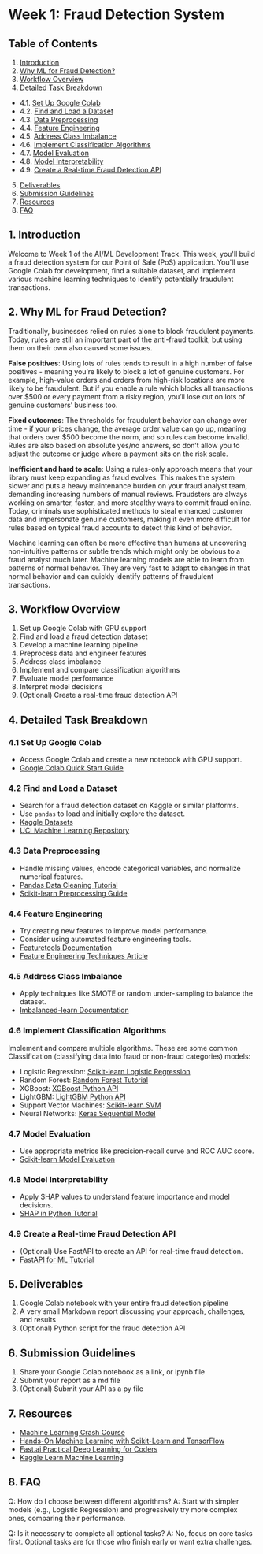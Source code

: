 # Week 1: Fraud Detection System

## Table of Contents
1. [Introduction](#introduction)
2. [Why ML for Fraud Detection?](#why-ml-for-fraud-detection)
3. [Workflow Overview](#workflow-overview)
4. [Detailed Task Breakdown](#detailed-task-breakdown)
- 4.1. [Set Up Google Colab](#41-set-up-google-colab)
- 4.2. [Find and Load a Dataset](#42-find-and-load-a-dataset)
- 4.3. [Data Preprocessing](#43-data-preprocessing)
- 4.4. [Feature Engineering](#44-feature-engineering)
- 4.5. [Address Class Imbalance](#45-address-class-imbalance)
- 4.6. [Implement Classification Algorithms](#46-implement-classification-algorithms)
- 4.7. [Model Evaluation](#47-model-evaluation)
- 4.8. [Model Interpretability](#48-model-interpretability)
- 4.9. [Create a Real-time Fraud Detection API](#49-create-a-real-time-fraud-detection-api)
5. [Deliverables](#deliverables)
6. [Submission Guidelines](#submission-guidelines)
7. [Resources](#resources)
8. [FAQ](#faq)

## 1. Introduction

Welcome to Week 1 of the AI/ML Development Track. This week, you'll build a fraud detection system for our Point of Sale (PoS) application. You'll use Google Colab for development, find a suitable dataset, and implement various machine learning techniques to identify potentially fraudulent transactions.

## 2. Why ML for Fraud Detection?

Traditionally, businesses relied on rules alone to block fraudulent payments. Today, rules are still an important part of the anti-fraud toolkit, but using them on their own also caused some issues.

**False positives**: Using lots of rules tends to result in a high number of false positives - meaning you’re likely to block a lot of genuine customers. For example, high-value orders and orders from high-risk locations are more likely to be fraudulent. But if you enable a rule which blocks all transactions over $500 or every payment from a risky region, you’ll lose out on lots of genuine customers’ business too.

**Fixed outcomes**: The thresholds for fraudulent behavior can change over time - if your prices change, the average order value can go up, meaning that orders over $500 become the norm, and so rules can become invalid. Rules are also based on absolute yes/no answers, so don’t allow you to adjust the outcome or judge where a payment sits on the risk scale.

**Inefficient and hard to scale**: Using a rules-only approach means that your library must keep expanding as fraud evolves. This makes the system slower and puts a heavy maintenance burden on your fraud analyst team, demanding increasing numbers of manual reviews. Fraudsters are always working on smarter, faster, and more stealthy ways to commit fraud online. Today, criminals use sophisticated methods to steal enhanced customer data and impersonate genuine customers, making it even more difficult for rules based on typical fraud accounts to detect this kind of behavior.

Machine learning can often be more effective than humans at uncovering non-intuitive patterns or subtle trends which might only be obvious to a fraud analyst much later. Machine learning models are able to learn from patterns of normal behavior. They are very fast to adapt to changes in that normal behavior and can quickly identify patterns of fraudulent transactions.

## 3. Workflow Overview

1. Set up Google Colab with GPU support
2. Find and load a fraud detection dataset
3. Develop a machine learning pipeline
4. Preprocess data and engineer features
5. Address class imbalance
6. Implement and compare classification algorithms
7. Evaluate model performance
8. Interpret model decisions
9. (Optional) Create a real-time fraud detection API

## 4. Detailed Task Breakdown

### 4.1 Set Up Google Colab

- Access Google Colab and create a new notebook with GPU support.
- [Google Colab Quick Start Guide](https://colab.research.google.com/notebooks/intro.ipynb)

### 4.2 Find and Load a Dataset

- Search for a fraud detection dataset on Kaggle or similar platforms.
- Use `pandas` to load and initially explore the dataset.
- [Kaggle Datasets](https://www.kaggle.com/datasets)
- [UCI Machine Learning Repository](https://archive.ics.uci.edu/ml/index.php)

### 4.3 Data Preprocessing

- Handle missing values, encode categorical variables, and normalize numerical features.
- [Pandas Data Cleaning Tutorial](https://www.dataquest.io/blog/tutorial-pandas-dataframe/)
- [Scikit-learn Preprocessing Guide](https://scikit-learn.org/stable/modules/preprocessing.html)

### 4.4 Feature Engineering

- Try creating new features to improve model performance.
- Consider using automated feature engineering tools.
- [Featuretools Documentation](https://docs.featuretools.com/)
- [Feature Engineering Techniques Article](https://towardsdatascience.com/feature-engineering-for-machine-learning-3a5e293a5114)

### 4.5 Address Class Imbalance

- Apply techniques like SMOTE or random under-sampling to balance the dataset.
- [Imbalanced-learn Documentation](https://imbalanced-learn.org/stable/)

### 4.6 Implement Classification Algorithms

Implement and compare multiple algorithms. These are some common Classification (classifying data into fraud or non-fraud categories) models:

- Logistic Regression: [Scikit-learn Logistic Regression](https://realpython.com/logistic-regression-python/)
- Random Forest: [Random Forest Tutorial](https://www.datacamp.com/tutorial/random-forest-classifier-python)
- XGBoost: [XGBoost Python API](https://www.datacamp.com/tutorial/xgboost-in-python)
- LightGBM: [LightGBM Python API](https://www.datacamp.com/tutorial/gradient-boosting-lightgbm)
- Support Vector Machines: [Scikit-learn SVM](https://jakevdp.github.io/PythonDataScienceHandbook/05.07-support-vector-machines.html)
- Neural Networks: [Keras Sequential Model](https://machinelearningmastery.com/tutorial-first-neural-network-python-keras/)

### 4.7 Model Evaluation

- Use appropriate metrics like precision-recall curve and ROC AUC score.
- [Scikit-learn Model Evaluation](https://scikit-learn.org/stable/modules/model_evaluation.html)

### 4.8 Model Interpretability

- Apply SHAP values to understand feature importance and model decisions.
- [SHAP in Python Tutorial](https://towardsdatascience.com/explain-your-model-with-the-shap-values-bc36aac4de3d)

### 4.9 Create a Real-time Fraud Detection API

- (Optional) Use FastAPI to create an API for real-time fraud detection.
- [FastAPI for ML Tutorial](https://towardsdatascience.com/fastapi-the-right-way-5c4f2e0b6e20)

## 5. Deliverables

1. Google Colab notebook with your entire fraud detection pipeline
2. A very small Markdown report discussing your approach, challenges, and results
3. (Optional) Python script for the fraud detection API

## 6. Submission Guidelines

1. Share your Google Colab notebook as a link, or ipynb file
2. Submit your report as a md file
3. (Optional) Submit your API as a py file

## 7. Resources

- [Machine Learning Crash Course](https://developers.google.com/machine-learning/crash-course)
- [Hands-On Machine Learning with Scikit-Learn and TensorFlow](https://www.oreilly.com/library/view/hands-on-machine-learning/9781492032632/)
- [Fast.ai Practical Deep Learning for Coders](https://course.fast.ai/)
- [Kaggle Learn Machine Learning](https://www.kaggle.com/learn/machine-learning)

## 8. FAQ

Q: How do I choose between different algorithms?
A: Start with simpler models (e.g., Logistic Regression) and progressively try more complex ones, comparing their performance.

Q: Is it necessary to complete all optional tasks?
A: No, focus on core tasks first. Optional tasks are for those who finish early or want extra challenges.
